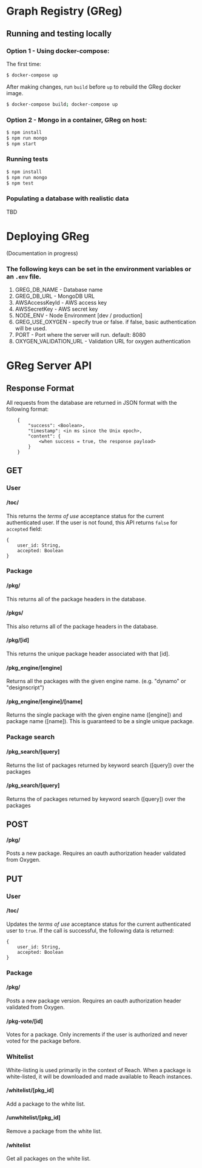 # Graph Registry (GReg)

## Running and testing locally

### Option 1 - Using docker-compose:

The first time:

```bash
$ docker-compose up
```

After making changes, run `build` before `up` to rebuild the GReg docker image.

```bash
$ docker-compose build; docker-compose up
```

### Option 2 - Mongo in a container, GReg on host:

```bash
$ npm install
$ npm run mongo
$ npm start
```

### Running tests
```bash
$ npm install
$ npm run mongo
$ npm test
```

### Populating a database with realistic data

TBD

# Deploying GReg

(Documentation in progress)

### The following keys can be set in the environment variables or an `.env` file.

 1. GREG_DB_NAME -  Database name 
 2. GREG_DB_URL - MongoDB URL
 3. AWSAccessKeyId - AWS access key
 4. AWSSecretKey - AWS secret key
 5. NODE_ENV - Node Environment [dev / production]
 6. GREG_USE_OXYGEN - specify true or false. if false, basic authentication will be used.
 7. PORT - Port where the server will run. default: 8080
 8. OXYGEN_VALIDATION_URL - Validation URL for oxygen authentication


# GReg Server API

## Response Format
All requests from the database are returned in JSON format with the following format:

```
    {
        "success": <Boolean>,
        "timestamp": <in ms since the Unix epoch>,
        "content": {
            <when success = true, the response payload>
        }
    }
```

## GET 

### User
#### /toc/

This returns the *terms of use* acceptance status for the current authenticated user. If the user is not found, this API returns `false` for `accepted` field:

    {
        user_id: String,
        accepted: Boolean
    }

### Package
#### /pkg/

This returns all of the package headers in the database.

#### /pkgs/

This also returns all of the package headers in the database.

#### /pkg/[id]

This returns the unique package header associated with that [id].

#### /pkg_engine/[engine]
Returns all the packages with the given engine name. (e.g. "dynamo" or "designscript")

#### /pkg_engine/[engine]/[name]

Returns the single package with the given engine name ([engine]) and package name ([name]).  This is guaranteed to be a single unique package.

### Package search

#### /pkg_search/[query]

Returns the list of packages returned by keyword search ([query]) over the packages

#### /pkg_search/[query]
Returns the of packages returned by keyword search ([query]) over the packages

## POST

#### /pkg/
Posts a new package.  Requires an oauth authorization header validated from Oxygen.

## PUT

### User
#### /toc/
Updates the *terms of use* acceptance status for the current authenticated user to `true`. If the call is successful, the following data is returned:

    {
        user_id: String,
        accepted: Boolean
    }

### Package
#### /pkg/
Posts a new package version.  Requires an oauth authorization header validated from Oxygen.

#### /pkg-vote/[id]
Votes for a package.  Only increments if the user is authorized and never voted for the package before.

### Whitelist
White-listing is used primarily in the context of Reach. When a package is white-listed, it will be downloaded and made available to Reach instances.

#### /whitelist/[pkg_id]
Add a package to the white list.

#### /unwhitelist/[pkg_id]
Remove a package from the white list.

#### /whitelist
Get all packages on the white list.



